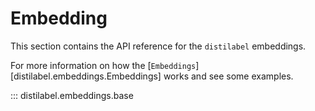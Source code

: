 # Embedding

This section contains the API reference for the `distilabel` embeddings.

For more information on how the [`Embeddings`][distilabel.embeddings.Embeddings] works and see some examples.

::: distilabel.embeddings.base
